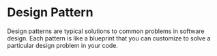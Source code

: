 <h1>Design Pattern</h1>

<p>Design patterns are typical solutions to common problems
in software design. Each pattern is like a blueprint
that you can customize to solve a particular
design problem in your code.</p>